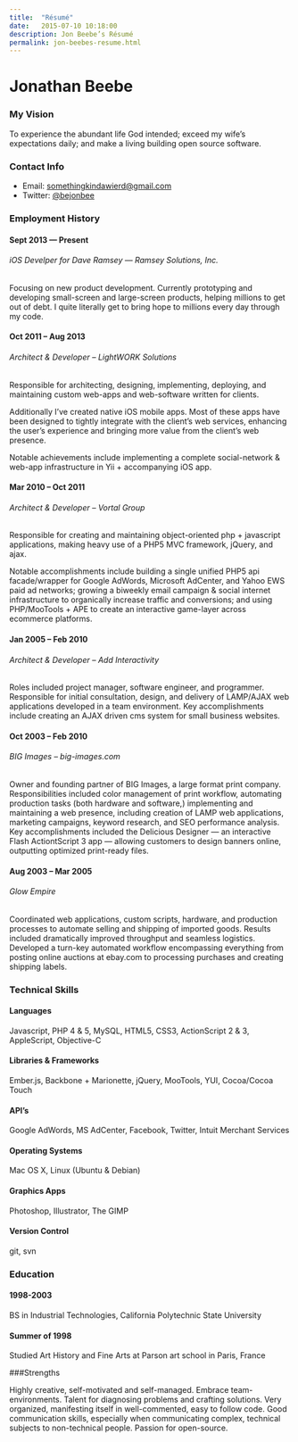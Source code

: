 ```yaml
---
title:  "Résumé"
date:   2015-07-10 10:18:00
description: Jon Beebe’s Résumé
permalink: jon-beebes-resume.html
---
```


# Jonathan Beebe

### My Vision

To experience the abundant life God intended; exceed my wife’s expectations daily; and make a living building open source software.


### Contact Info

- Email: somethingkindawierd@gmail.com
- Twitter: [@bejonbee](http://twitter.com/bejonbee "Jon Beebe on Twitter")

### Employment History

#### Sept 2013 — Present

###### iOS Develper for Dave Ramsey — Ramsey Solutions, Inc.

Focusing on new product development. Currently prototyping and developing small-screen and large-screen products, helping millions to get out of debt. I quite literally get to bring hope to millions every day through my code.

#### Oct 2011 – Aug 2013

###### Architect & Developer – LightWORK Solutions

Responsible for architecting, designing, implementing, deploying, and maintaining
custom web-apps and web-software written for clients.

Additionally I’ve created native iOS mobile apps. Most of these apps have been
designed to tightly integrate with the client’s web services, enhancing the user’s
experience and bringing more value from the client’s web presence.

Notable achievements include implementing a complete social-network & web-app infrastructure in Yii + accompanying iOS app.

#### Mar 2010 – Oct 2011

###### Architect & Developer – Vortal Group

Responsible for creating and maintaining object-oriented php + javascript applications,
making heavy use of a PHP5 MVC framework, jQuery, and ajax.

Notable accomplishments include building a single unified PHP5 api facade/wrapper for
Google AdWords, Microsoft AdCenter, and Yahoo EWS paid ad networks; growing a biweekly
email campaign & social internet infrastructure to organically increase traffic and conversions; and using PHP/MooTools + APE to create an interactive game-layer across
ecommerce platforms.

#### Jan 2005 – Feb 2010

###### Architect & Developer – Add Interactivity

Roles included project manager, software engineer, and programmer. Responsible for initial consultation, design, and delivery of LAMP/AJAX web applications developed in a team environment. Key accomplishments include creating an AJAX driven cms system for small business websites.

#### Oct 2003 – Feb 2010

###### BIG Images – big-images.com

Owner and founding partner of BIG Images, a large format print company. Responsibilities included color management of print workflow, automating production tasks (both hardware and software,) implementing and maintaining a web presence, including creation of LAMP web applications, marketing campaigns, keyword research, and SEO performance analysis. Key accomplishments included the Delicious Designer — an interactive Flash ActiontScript 3 app — allowing customers to design banners online, outputting optimized print-ready files.

#### Aug 2003 – Mar 2005

###### Glow Empire

Coordinated web applications, custom scripts, hardware, and production processes to automate selling and shipping of imported goods. Results included dramatically improved throughput and seamless logistics. Developed a turn-key automated workflow encompassing everything from posting online auctions at ebay.com to processing purchases and creating shipping labels.

### Technical Skills

#### Languages

Javascript, PHP 4 & 5, MySQL, HTML5, CSS3, ActionScript 2 & 3, AppleScript, Objective-C

#### Libraries & Frameworks

Ember.js, Backbone + Marionette, jQuery, MooTools, YUI, Cocoa/Cocoa Touch

#### API’s

Google AdWords, MS AdCenter, Facebook, Twitter, Intuit Merchant Services

#### Operating Systems

Mac OS X, Linux (Ubuntu & Debian)

#### Graphics Apps

Photoshop, Illustrator, The GIMP

#### Version Control

git, svn

### Education

#### 1998-2003

BS in Industrial Technologies, California Polytechnic State University

#### Summer of 1998

Studied Art History and Fine Arts at Parson art school in Paris, France

###Strengths

Highly creative, self-motivated and self-managed. Embrace team-environments. Talent for diagnosing problems and crafting solutions. Very organized, manifesting itself in well-commented, easy to follow code. Good communication skills, especially when communicating complex, technical subjects to non-technical people. Passion for open-source.
